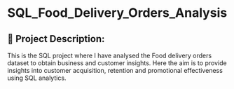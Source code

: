 # SQL_Food_Delivery_Orders_Analysis
## 📌 Project Description:
This is the SQL project where I have analysed the Food delivery orders dataset to obtain business and customer insights. 
Here the aim is to provide insights into customer acquisition, retention and promotional effectiveness using SQL analytics.
